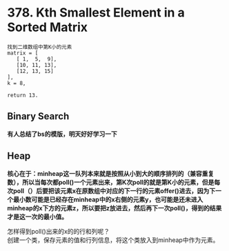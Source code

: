 # 378. Kth Smallest Element in a Sorted Matrix

```
找到二维数组中第K小的元素
matrix = [
   [ 1,  5,  9],
   [10, 11, 13],
   [12, 13, 15]
],
k = 8,

return 13.
```

## Binary Search
**有人总结了bs的模版，明天好好学习一下**

## Heap
**核心在于：minheap这一队列本来就是按照从小到大的顺序排列的（兼容重复数），所以当每次都poll()一个元素出来，第K次poll的就是第K小的元素，但是每次poll（）后要把该元素x在原数组中对应的下一行的元素offer()进去，因为下一个最小数可能是已经存在minheap中的x右侧的元素y，也可能是还未进入minheap的x下方的元素z，所以要把z放进去，然后再下一次poll()，得到的结果才是这一次的最小值。**

怎样得到poll()出来的x的的行和列呢？  
创建一个类，保存元素的值和行列信息，将这个类放入到minheap中作为元素。







